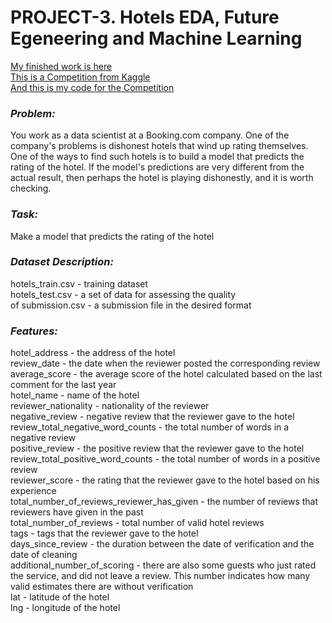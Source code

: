 # PROJECT-3. Hotels EDA, Future Egeneering and Machine Learning  
[My finished work is here](https://github.com/PlatArs/PROJECT-3_Hotels_ML/blob/master/Project_3_hotel-reviews-by-platars.ipynb)  
[This is a Competition from Kaggle](https://www.kaggle.com/competitions/sf-booking)  
[And this is my code for the Competition](https://www.kaggle.com/code/arseniiplatonov/hotel-reviews-by-platars)  
### ***Problem:***
You work as a data scientist at a Booking.com company. One of the company's problems is dishonest hotels that wind up rating themselves. One of the ways to find such hotels is to build a model that predicts the rating of the hotel. If the model's predictions are very different from the actual result, then perhaps the hotel is playing dishonestly, and it is worth checking.

### ***Task:***
Make a model that predicts the rating of the hotel

### ***Dataset Description:***

hotels_train.csv - training dataset  
hotels_test.csv - a set of data for assessing the quality  
of submission.csv - a submission file in the desired format  

### ***Features:***
hotel_address - the address of the hotel  
review_date - the date when the reviewer posted the corresponding review  
average_score - the average score of the hotel calculated based on the last comment for the last year  
hotel_name - name of the hotel  
reviewer_nationality - nationality of the reviewer  
negative_review - negative review that the reviewer gave to the hotel  
review_total_negative_word_counts - the total number of words in a negative review  
positive_review - the positive review that the reviewer gave to the hotel  
review_total_positive_word_counts - the total number of words in a positive review  
reviewer_score - the rating that the reviewer gave to the hotel based on his experience  
total_number_of_reviews_reviewer_has_given - the number of reviews that reviewers have given in the past  
total_number_of_reviews - total number of valid hotel reviews  
tags - tags that the reviewer gave to the hotel  
days_since_review - the duration between the date of verification and the date of cleaning  
additional_number_of_scoring - there are also some guests who just rated the service, and did not leave a review. This number indicates how many valid estimates there are without verification  
lat - latitude of the hotel  
lng - longitude of the hotel  
